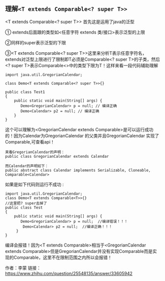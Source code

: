 ##  理解``<T extends Comparable<? super T>>``

<T extends Comparable<? super T>> 首先这是运用了java的泛型 

① extends后面跟的类型如<任意字符 extends 类/接口>表示泛型的上限 

②同样的super表示泛型的下限 

③<T extends Comparable<? super T>>这里来分析T表示任意字符名，extends对泛型上限进行了限制即T必须是Comparable<? super T>的子类，然后<? super T>表示Comparable<>中的类型下限为T！这样来看一段代码辅助理解

```
import java.util.GregorianCalendar;

class Demo<T extends Comparable<? super T>>{}

public class Test1
{
	public static void main(String[] args) {
	   Demo<GregorianCalendar> p = null; // 编译正确
	   Demo<Calendar> p2 = null; // 编译正确
    }
}
```



这个可以理解为<GregorianCalendar extends Comparable<Calendar>>是可以运行成功的！因为Calendar为GregorianCalendar 的父类并且GregorianCalendar 实现了Comparable<Calendar>,可查看api！

```
来看GregorianCalendar的声明：
public class GregorianCalendar extends Calendar

而Calendar的声明如下：
public abstract class Calendar implements Serializable, Cloneable, Comparable<Calendar>
```

 如果是如下代码则运行不成功 :

```
import java.util.GregorianCalendar;
class Demo<T extends Comparable<T>>{}
//这里把? super去掉了
public class Test
{
	public static void main(String[] args) {
	   Demo<GregorianCalendar> p = null;  //编译错误！！！
	    Demo<Calendar> p2 = null;  //编译正确！！！
     }
}

```



 编译会报错！因为<T extends Comparable<T>>相当于<GregorianCalendar extends Comparable<GregorianCalendar>>但是GregorianCalendar并没有实现Comparable<GregorianCalendar>而是实现的Comparable<Calendar>，这里不在限制范围之内所以会报错！

 

 

 

 

 

 

 

 

 



作者：李蒙
链接：https://www.zhihu.com/question/25548135/answer/33605942

 

 

 